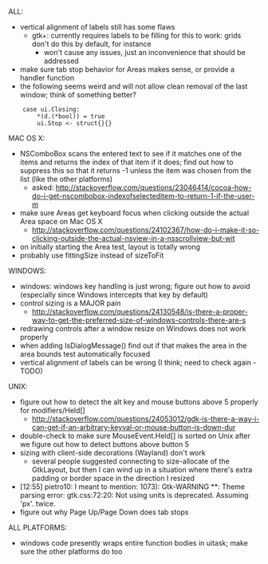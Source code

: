 ALL:
- vertical alignment of labels still has some flaws
	- gtk+: currently requires labels to be filling for this to work: grids don't do this by default, for instance
		- won't cause any issues, just an inconvenience that should be addressed
- make sure tab stop behavior for Areas makes sense, or provide a handler function
- the following seems weird and will not allow clean removal of the last window; think of something better?
```
	case ui.Closing:
		*(d.(*bool)) = true
		ui.Stop <- struct{}{}
```

MAC OS X:
- NSComboBox scans the entered text to see if it matches one of the items and returns the index of that item if it does; find out how to suppress this so that it returns -1 unless the item was chosen from the list (like the other platforms)
	- asked: http://stackoverflow.com/questions/23046414/cocoa-how-do-i-get-nscombobox-indexofselecteditem-to-return-1-if-the-user-m
- make sure Areas get keyboard focus when clicking outside the actual Area space on Mac OS X
	- http://stackoverflow.com/questions/24102367/how-do-i-make-it-so-clicking-outside-the-actual-nsview-in-a-nsscrollview-but-wit
- on initially starting the Area test, layout is totally wrong
- probably use fittingSize instead of sizeToFit

WINDOWS:
- windows: windows key handling is just wrong; figure out how to avoid (especially since Windows intercepts that key by default)
- control sizing is a MAJOR pain
	- http://stackoverflow.com/questions/24130548/is-there-a-proper-way-to-get-the-preferred-size-of-windows-controls-there-are-s
- redrawing controls after a window resize on Windows does not work properly
- when adding IsDialogMessage() find out if that makes the area in the area bounds test automatically focused
- vertical alignment of labels can be wrong (I think; need to check again - TODO)

UNIX:
- figure out how to detect the alt key and mouse buttons above 5 properly for modifiers/Held[]
	- http://stackoverflow.com/questions/24053012/gdk-is-there-a-way-i-can-get-if-an-arbitrary-keyval-or-mouse-button-is-down-dur
- double-check to make sure MouseEvent.Held[] is sorted on Unix after we figure out how to detect buttons above button 5
- sizing with client-side decorations (Wayland) don't work
	- several people suggested connecting to size-allocate of the GtkLayout, but then I can wind up in a situation where there's extra padding or border space in the direction I resized
- [12:55] <myklgo> pietro10: I meant to mention: 1073): Gtk-WARNING **: Theme parsing error: gtk.css:72:20: Not using units is deprecated. Assuming 'px'.    twice.
- figure out why Page Up/Page Down does tab stops

ALL PLATFORMS:
- windows code presently wraps entire function bodies in uitask; make sure the other platforms do too
